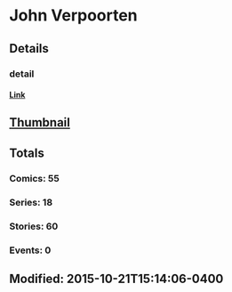 # John  Verpoorten 
## Details
### detail
#### [Link](http://marvel.com/comics/creators/1740/john_verpoorten?utm_campaign=apiRef&utm_source=225578a89fc76f3d20fbffda5d17a88d)
## [Thumbnail](http://i.annihil.us/u/prod/marvel/i/mg/8/b0/4bc48021e1c4e.jpg)
## Totals
### Comics: 55
### Series: 18
### Stories: 60
### Events: 0
## Modified: 2015-10-21T15:14:06-0400